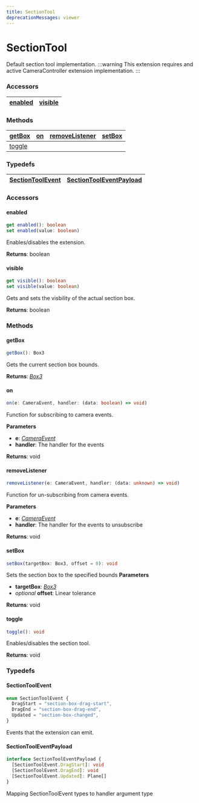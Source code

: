 ```yaml
---
title: SectionTool
deprecationMessages: viewer
---
```


<Banner />

# SectionTool

Default section tool implementation.
:::warning
This extension requires and active CameraController extension implementation.
:::

### <h3>Accessors</h3>

| [enabled](/viewer/section-tool-api.md#enabled) | [visible](/viewer/section-tool-api.md#visible) |
| ----------------------------------------------------- | ----------------------------------------------------- |

### <h3>Methods</h3>

| [getBox](/viewer/section-tool-api.md#getbox) | [on](/viewer/camera-controller-api.md#on) | [removeListener](/viewer/camera-controller-api.md#removelistener) | [setBox](/viewer/section-tool-api.md#setbox) |
| :-------------------------------------------------- | :---------------------------------------- | :---------------------------------------------------------------- | :-------------------------------------------------- |
| [toggle](/viewer/section-tool-api.md#toggle) |                                           |                                                                   |

### <h3>Typedefs</h3>

| [SectionToolEvent](/viewer/section-tool-api.md#sectiontoolevent) | [SectionToolEventPayload](/viewer/section-tool-api.md#sectiontooleventpayload)
| :----------------------------------------------------------------------- | :---------------------------------------- | 

### <h3>Accessors</h3>

#### <b>enabled</b>

```ts
get enabled(): boolean
set enabled(value: boolean)
```

Enables/disables the extension.

**Returns**: boolean

#### <b>visible</b>

```ts
get visible(): boolean
set visible(value: boolean)
```

Gets and sets the visbility of the actual section box.

**Returns**: boolean

### <h3>Methods</h3>

#### <b>getBox</b>

```ts
getBox(): Box3
```

Gets the current section box bounds.

**Returns**: [_Box3_](https://threejs.org/docs/index.html?q=box3#api/en/math/Box3)

#### <b>on</b>

```ts
on(e: CameraEvent, handler: (data: boolean) => void)
```

Function for subscribing to camera events.

**Parameters**

- **e**: [_CameraEvent_](/viewer/camera-controller-api.md#cameraevent)
- **handler**: The handler for the events

**Returns**: void

#### <b>removeListener</b>

```ts
removeListener(e: CameraEvent, handler: (data: unknown) => void)
```

Function for un-subscribing from camera events.

**Parameters**

- **e**: [_CameraEvent_](/viewer/camera-controller-api.md#cameraevent)
- **handler**: The handler for the events to unsubscribe

**Returns**: void

#### <b>setBox</b>

```ts
setBox(targetBox: Box3, offset = 0): void
```

Sets the section box to the specified bounds
**Parameters**

- **targetBox**: [_Box3_](https://threejs.org/docs/index.html?q=box3#api/en/math/Box3)
- _optional_ **offset**: Linear tolerance

**Returns**: void

#### <b>toggle</b>

```ts
toggle(): void
```

Enables/disables the section tool.

**Returns**: void

### <h3>Typedefs</h3>

#### <b>SectionToolEvent</b>

```ts
enum SectionToolEvent {
  DragStart = "section-box-drag-start",
  DragEnd = "section-box-drag-end",
  Updated = "section-box-changed",
}
```

Events that the extension can emit.

#### <b>SectionToolEventPayload</b>

```ts
interface SectionToolEventPayload {
  [SectionToolEvent.DragStart]: void
  [SectionToolEvent.DragEnd]: void
  [SectionToolEvent.Updated]: Plane[]
}
```

Mapping SectionToolEvent types to handler argument type